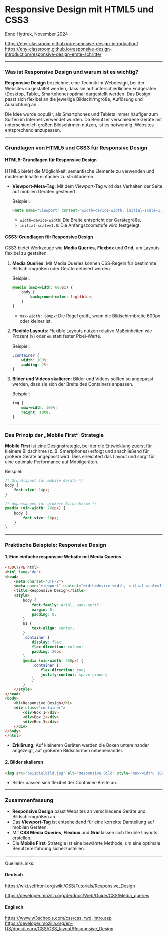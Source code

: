 
# Responsive Design mit HTML5 und CSS3

Enno Hyttrek, November 2024

https://ehy-classroom.github.io/responsive-design-introduction/
https://ehy-classroom.github.io/responsive-design-introduction/responsive-design-erste-schritte/

---

### Was ist Responsive Design und warum ist es wichtig?

**Responsive Design** bezeichnet eine Technik im Webdesign, bei der Websites so gestaltet werden, dass sie auf unterschiedlichen Endgeräten (Desktop, Tablet, Smartphone) optimal dargestellt werden. Das Design passt sich flexibel an die jeweilige Bildschirmgröße, Auflösung und Ausrichtung an. 

Die Idee wurde populär, als Smartphones und Tablets immer häufiger zum Surfen im Internet verwendet wurden. Da Benutzer verschiedene Geräte mit unterschiedlich großen Bildschirmen nutzen, ist es notwendig, Websites entsprechend anzupassen.

---

### Grundlagen von HTML5 und CSS3 für Responsive Design

#### HTML5-Grundlagen für Responsive Design

HTML5 bietet die Möglichkeit, semantische Elemente zu verwenden und moderne Inhalte einfacher zu strukturieren. 

- **Viewport-Meta-Tag**: Mit dem Viewport-Tag wird das Verhalten der Seite auf mobilen Geräten gesteuert.

  Beispiel:
  ```html
  <meta name="viewport" content="width=device-width, initial-scale=1.0">
  ```

  - `width=device-width`: Die Breite entspricht der Gerätegröße.
  - `initial-scale=1.0`: Die Anfangszoomstufe wird festgelegt.

#### CSS3-Grundlagen für Responsive Design

CSS3 bietet Werkzeuge wie **Media Queries**, **Flexbox** und **Grid**, um Layouts flexibel zu gestalten.

1. **Media Queries**:
   Mit Media Queries können CSS-Regeln für bestimmte Bildschirmgrößen oder Geräte definiert werden.

   Beispiel:
   ```css
   @media (max-width: 600px) {
       body {
           background-color: lightblue;
       }
   }
   ```

   - `max-width: 600px`: Die Regel greift, wenn die Bildschirmbreite 600px oder kleiner ist.

2. **Flexible Layouts**:
   Flexible Layouts nutzen relative Maßeinheiten wie Prozent (`%`) oder `em` statt fester Pixel-Werte.

   Beispiel:
   ```css
   .container {
       width: 100%;
       padding: 2%;
   }
   ```

3. **Bilder und Videos skalieren**:
   Bilder und Videos sollten so angepasst werden, dass sie sich der Breite des Containers anpassen.

   Beispiel:
   ```css
   img {
       max-width: 100%;
       height: auto;
   }
   ```

---

### Das Prinzip der „Mobile First“-Strategie

**Mobile First** ist eine Designstrategie, bei der die Entwicklung zuerst für kleinere Bildschirme (z. B. Smartphones) erfolgt und anschließend für größere Geräte angepasst wird. Dies erleichtert das Layout und sorgt für eine optimale Performance auf Mobilgeräten.

Beispiel:

```css
/* Grundlayout für mobile Geräte */
body {
    font-size: 14px;
}

/* Anpassungen für größere Bildschirme */
@media (min-width: 768px) {
    body {
        font-size: 16px;
    }
}
```

---

### Praktische Beispiele: Responsive Design

#### 1. Eine einfache responsive Website mit Media Queries

```html
<!DOCTYPE html>
<html lang="de">
<head>
    <meta charset="UTF-8">
    <meta name="viewport" content="width=device-width, initial-scale=1.0">
    <title>Responsive Design</title>
    <style>
        body {
            font-family: Arial, sans-serif;
            margin: 0;
            padding: 0;
        }
        h1 {
            text-align: center;
        }
        .container {
            display: flex;
            flex-direction: column;
            padding: 20px;
        }
        @media (min-width: 768px) {
            .container {
                flex-direction: row;
                justify-content: space-around;
            }
        }
    </style>
</head>
<body>
    <h1>Responsive Design</h1>
    <div class="container">
        <div>Box 1</div>
        <div>Box 2</div>
        <div>Box 3</div>
    </div>
</body>
</html>
```

- **Erklärung**: Auf kleineren Geräten werden die Boxen untereinander angezeigt, auf größeren Bildschirmen nebeneinander.

#### 2. Bilder skalieren

```html
<img src="beispielbild.jpg" alt="Responsive Bild" style="max-width: 100%; height: auto;">
```

- Bilder passen sich flexibel der Container-Breite an.

---

### Zusammenfassung

- **Responsive Design** passt Websites an verschiedene Geräte und Bildschirmgrößen an.
- Das **Viewport-Tag** ist entscheidend für eine korrekte Darstellung auf mobilen Geräten.
- Mit **CSS Media Queries**, **Flexbox** und **Grid** lassen sich flexible Layouts erstellen.
- Die **Mobile First**-Strategie ist eine bewährte Methode, um eine optimale Benutzererfahrung sicherzustellen.

---

Quellen/Links:

#### Deutsch

https://wiki.selfhtml.org/wiki/CSS/Tutorials/Responsive_Design

https://developer.mozilla.org/de/docs/Web/Guide/CSS/Media_queries

#### Englisch

https://www.w3schools.com/css/css_rwd_intro.asp  
https://developer.mozilla.org/en-US/docs/Learn/CSS/CSS_layout/Responsive_Design
